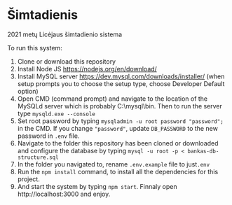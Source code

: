 # Šimtadienis

2021 metų Licėjaus šimtadienio sistema

To run this system:
1. Clone or download this repository
2. Install Node JS https://nodejs.org/en/download/
3. Install MySQL server https://dev.mysql.com/downloads/installer/ (when setup prompts you to choose the setup type, choose Developer Default option)
4. Open CMD (command prompt) and navigate to the location of the MySQLd server which is probably C:\mysql\bin. Then to run the server type `mysqld.exe --console`
5. Set root password by typing `mysqladmin -u root password "password";` in the CMD. If you change `"password"`, update `DB_PASSWORD` to the new password in `.env` file.
6. Navigate to the folder this repository has been cloned or downloaded and configure the database by typing `mysql -u root -p < bankas-db-structure.sql`
7. In the folder you navigated to, rename `.env.example` file to just`.env`
8. Run the `npm install` command, to install all the dependencies for this project.
9. And start the system by typing `npm start`. Finnaly open http://localhost:3000 and enjoy.
